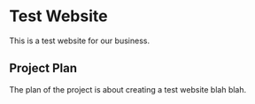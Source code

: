 # Test Website

This is a test website for our business.

## Project Plan

The plan of the project is about creating a test website blah blah.

